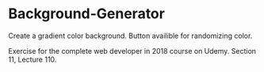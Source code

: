 # Background-Generator
Create a gradient color background.
Button availible for randomizing color.

Exercise for the complete web developer in 2018 course on Udemy.
Section 11, Lecture 110.
